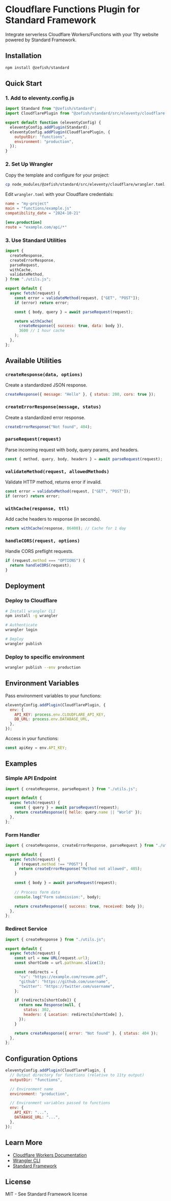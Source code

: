 # Cloudflare Functions Plugin for Standard Framework

Integrate serverless Cloudflare Workers/Functions with your 11ty website powered by Standard Framework.

## Installation

```bash
npm install @zefish/standard
```

## Quick Start

### 1. Add to eleventy.config.js

```javascript
import Standard from "@zefish/standard";
import CloudflarePlugin from "@zefish/standard/src/eleventy/cloudflare.js";

export default function (eleventyConfig) {
  eleventyConfig.addPlugin(Standard);
  eleventyConfig.addPlugin(CloudflarePlugin, {
    outputDir: "functions",
    environment: "production",
  });
}
```

### 2. Set Up Wrangler

Copy the template and configure for your project:

```bash
cp node_modules/@zefish/standard/src/eleventy/cloudflare/wrangler.toml.template wrangler.toml
```

Edit `wrangler.toml` with your Cloudflare credentials:

```toml
name = "my-project"
main = "functions/example.js"
compatibility_date = "2024-10-21"

[env.production]
route = "example.com/api/*"
```

### 3. Use Standard Utilities

```javascript
import {
  createResponse,
  createErrorResponse,
  parseRequest,
  withCache,
  validateMethod,
} from "./utils.js";

export default {
  async fetch(request) {
    const error = validateMethod(request, ["GET", "POST"]);
    if (error) return error;

    const { body, query } = await parseRequest(request);

    return withCache(
      createResponse({ success: true, data: body }),
      3600 // 1 hour cache
    );
  },
};
```

## Available Utilities

### `createResponse(data, options)`

Create a standardized JSON response.

```javascript
createResponse({ message: "Hello" }, { status: 200, cors: true });
```

### `createErrorResponse(message, status)`

Create a standardized error response.

```javascript
createErrorResponse("Not found", 404);
```

### `parseRequest(request)`

Parse incoming request with body, query params, and headers.

```javascript
const { method, query, body, headers } = await parseRequest(request);
```

### `validateMethod(request, allowedMethods)`

Validate HTTP method, returns error if invalid.

```javascript
const error = validateMethod(request, ["GET", "POST"]);
if (error) return error;
```

### `withCache(response, ttl)`

Add cache headers to response (in seconds).

```javascript
return withCache(response, 86400); // Cache for 1 day
```

### `handleCORS(request, options)`

Handle CORS preflight requests.

```javascript
if (request.method === "OPTIONS") {
  return handleCORS(request);
}
```

## Deployment

### Deploy to Cloudflare

```bash
# Install wrangler CLI
npm install -g wrangler

# Authenticate
wrangler login

# Deploy
wrangler publish
```

### Deploy to specific environment

```bash
wrangler publish --env production
```

## Environment Variables

Pass environment variables to your functions:

```javascript
eleventyConfig.addPlugin(CloudflarePlugin, {
  env: {
    API_KEY: process.env.CLOUDFLARE_API_KEY,
    DB_URL: process.env.DATABASE_URL,
  },
});
```

Access in your functions:

```javascript
const apiKey = env.API_KEY;
```

## Examples

### Simple API Endpoint

```javascript
import { createResponse, parseRequest } from "./utils.js";

export default {
  async fetch(request) {
    const { query } = await parseRequest(request);
    return createResponse({ hello: query.name || "World" });
  },
};
```

### Form Handler

```javascript
import { createResponse, createErrorResponse, parseRequest } from "./utils.js";

export default {
  async fetch(request) {
    if (request.method !== "POST") {
      return createErrorResponse("Method not allowed", 405);
    }

    const { body } = await parseRequest(request);
    
    // Process form data
    console.log("Form submission:", body);

    return createResponse({ success: true, received: body });
  },
};
```

### Redirect Service

```javascript
import { createResponse } from "./utils.js";

export default {
  async fetch(request) {
    const url = new URL(request.url);
    const shortCode = url.pathname.slice(1);

    const redirects = {
      "cv": "https://example.com/resume.pdf",
      "github": "https://github.com/username",
      "twitter": "https://twitter.com/username",
    };

    if (redirects[shortCode]) {
      return new Response(null, {
        status: 302,
        headers: { Location: redirects[shortCode] },
      });
    }

    return createResponse({ error: "Not found" }, { status: 404 });
  },
};
```

## Configuration Options

```javascript
eleventyConfig.addPlugin(CloudflarePlugin, {
  // Output directory for functions (relative to 11ty output)
  outputDir: "functions",

  // Environment name
  environment: "production",

  // Environment variables passed to functions
  env: {
    API_KEY: "...",
    DATABASE_URL: "...",
  },
});
```

## Learn More

- [Cloudflare Workers Documentation](https://developers.cloudflare.com/workers/)
- [Wrangler CLI](https://developers.cloudflare.com/workers/wrangler/)
- [Standard Framework](https://standard.ffp.com/)

## License

MIT - See Standard Framework license
